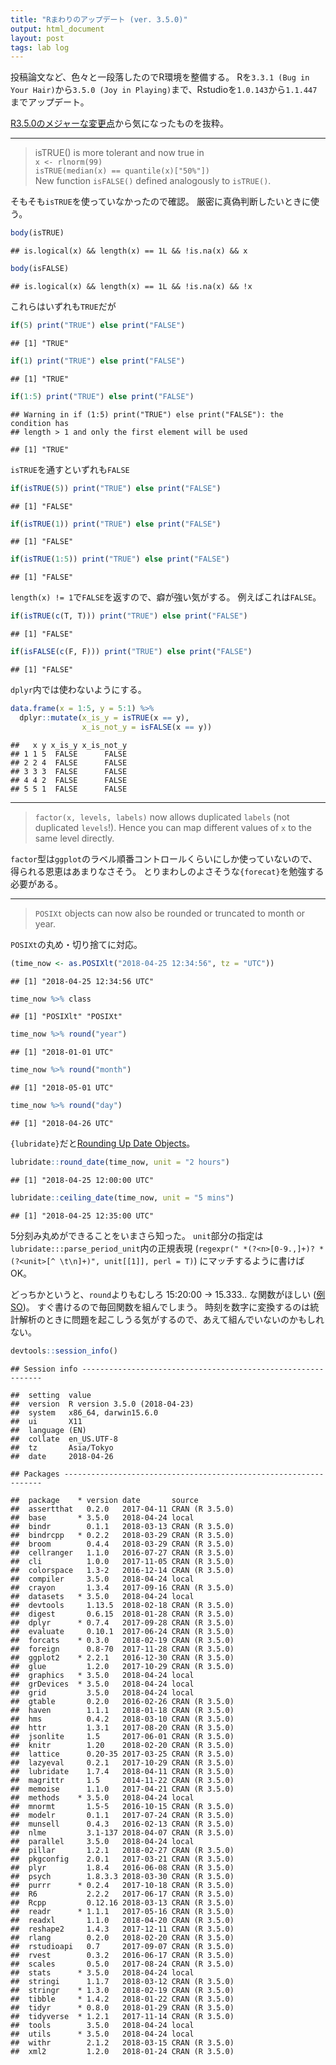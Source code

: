 ```yaml
---
title: "Rまわりのアップデート (ver. 3.5.0)"
output: html_document
layout: post
tags: lab log
---
```




投稿論文など、色々と一段落したのでR環境を整備する。
Rを`3.3.1 (Bug in Your Hair)`から`3.5.0 (Joy in Playing)`まで、Rstudioを`1.0.143`から`1.1.447`までアップデート。

[R3.5.0のメジャーな変更点](https://cran.r-project.org/bin/windows/base/NEWS.R-3.5.0patched.html)から気になったものを抜粋。

--- 

> isTRUE() is more tolerant and now true in  
>  `x <- rlnorm(99)`  
>  `isTRUE(median(x) == quantile(x)["50%"])`  
> New function `isFALSE()` defined analogously to `isTRUE()`.

そもそも`isTRUE`を使っていなかったので確認。
厳密に真偽判断したいときに使う。


```r
body(isTRUE)
```

```
## is.logical(x) && length(x) == 1L && !is.na(x) && x
```

```r
body(isFALSE)
```

```
## is.logical(x) && length(x) == 1L && !is.na(x) && !x
```

これらはいずれも`TRUE`だが

```r
if(5) print("TRUE") else print("FALSE")
```

```
## [1] "TRUE"
```

```r
if(1) print("TRUE") else print("FALSE")
```

```
## [1] "TRUE"
```

```r
if(1:5) print("TRUE") else print("FALSE")
```

```
## Warning in if (1:5) print("TRUE") else print("FALSE"): the condition has
## length > 1 and only the first element will be used
```

```
## [1] "TRUE"
```

`isTRUE`を通すといずれも`FALSE`

```r
if(isTRUE(5)) print("TRUE") else print("FALSE")
```

```
## [1] "FALSE"
```

```r
if(isTRUE(1)) print("TRUE") else print("FALSE")
```

```
## [1] "FALSE"
```

```r
if(isTRUE(1:5)) print("TRUE") else print("FALSE")
```

```
## [1] "FALSE"
```

`length(x) != 1`で`FALSE`を返すので、癖が強い気がする。
例えばこれは`FALSE`。


```r
if(isTRUE(c(T, T))) print("TRUE") else print("FALSE")
```

```
## [1] "FALSE"
```

```r
if(isFALSE(c(F, F))) print("TRUE") else print("FALSE")
```

```
## [1] "FALSE"
```

`dplyr`内では使わないようにする。


```r
data.frame(x = 1:5, y = 5:1) %>%
  dplyr::mutate(x_is_y = isTRUE(x == y),
                x_is_not_y = isFALSE(x == y))
```

```
##   x y x_is_y x_is_not_y
## 1 1 5  FALSE      FALSE
## 2 2 4  FALSE      FALSE
## 3 3 3  FALSE      FALSE
## 4 4 2  FALSE      FALSE
## 5 5 1  FALSE      FALSE
```

---

> `factor(x, levels, labels)` now allows duplicated `labels` (not duplicated `levels`!). Hence you can map different values of `x` to the same level directly.

`factor`型は`ggplot`のラベル順番コントロールくらいにしか使っていないので、得られる恩恵はあまりなさそう。
とりまわしのよさそうな`{forecat}`を勉強する必要がある。

---

> `POSIXt` objects can now also be rounded or truncated to month or year.

`POSIXt`の丸め・切り捨てに対応。


```r
(time_now <- as.POSIXlt("2018-04-25 12:34:56", tz = "UTC"))
```

```
## [1] "2018-04-25 12:34:56 UTC"
```

```r
time_now %>% class
```

```
## [1] "POSIXlt" "POSIXt"
```

```r
time_now %>% round("year")
```

```
## [1] "2018-01-01 UTC"
```

```r
time_now %>% round("month")
```

```
## [1] "2018-05-01 UTC"
```

```r
time_now %>% round("day")
```

```
## [1] "2018-04-26 UTC"
```

`{lubridate}`だと[Rounding Up Date Objects](https://lubridate.tidyverse.org/reference/round_date.html#rounding-up-date-objects)。


```r
lubridate::round_date(time_now, unit = "2 hours")
```

```
## [1] "2018-04-25 12:00:00 UTC"
```

```r
lubridate::ceiling_date(time_now, unit = "5 mins")
```

```
## [1] "2018-04-25 12:35:00 UTC"
```

5分刻み丸めができることをいまさら知った。
`unit`部分の指定は`lubridate:::parse_period_unit`内の正規表現 (`regexpr(" *(?<n>[0-9.,]+)? *(?<unit>[^ \t\n]+)", unit[[1]], perl = T)`) にマッチするように書けばOK。

どっちかというと、`round`よりもむしろ 15:20:00 -> 15.333.. な関数がほしい
([例SO](https://stackoverflow.com/questions/21781311/how-to-convert-time-to-decimal))。
すぐ書けるので毎回関数を組んでしまう。
時刻を数字に変換するのは統計解析のときに問題を起こしうる気がするので、あえて組んでいないのかもしれない。


```r
devtools::session_info()
```

```
## Session info -------------------------------------------------------------
```

```
##  setting  value                       
##  version  R version 3.5.0 (2018-04-23)
##  system   x86_64, darwin15.6.0        
##  ui       X11                         
##  language (EN)                        
##  collate  en_US.UTF-8                 
##  tz       Asia/Tokyo                  
##  date     2018-04-26
```

```
## Packages -----------------------------------------------------------------
```

```
##  package    * version date       source        
##  assertthat   0.2.0   2017-04-11 CRAN (R 3.5.0)
##  base       * 3.5.0   2018-04-24 local         
##  bindr        0.1.1   2018-03-13 CRAN (R 3.5.0)
##  bindrcpp   * 0.2.2   2018-03-29 CRAN (R 3.5.0)
##  broom        0.4.4   2018-03-29 CRAN (R 3.5.0)
##  cellranger   1.1.0   2016-07-27 CRAN (R 3.5.0)
##  cli          1.0.0   2017-11-05 CRAN (R 3.5.0)
##  colorspace   1.3-2   2016-12-14 CRAN (R 3.5.0)
##  compiler     3.5.0   2018-04-24 local         
##  crayon       1.3.4   2017-09-16 CRAN (R 3.5.0)
##  datasets   * 3.5.0   2018-04-24 local         
##  devtools     1.13.5  2018-02-18 CRAN (R 3.5.0)
##  digest       0.6.15  2018-01-28 CRAN (R 3.5.0)
##  dplyr      * 0.7.4   2017-09-28 CRAN (R 3.5.0)
##  evaluate     0.10.1  2017-06-24 CRAN (R 3.5.0)
##  forcats    * 0.3.0   2018-02-19 CRAN (R 3.5.0)
##  foreign      0.8-70  2017-11-28 CRAN (R 3.5.0)
##  ggplot2    * 2.2.1   2016-12-30 CRAN (R 3.5.0)
##  glue         1.2.0   2017-10-29 CRAN (R 3.5.0)
##  graphics   * 3.5.0   2018-04-24 local         
##  grDevices  * 3.5.0   2018-04-24 local         
##  grid         3.5.0   2018-04-24 local         
##  gtable       0.2.0   2016-02-26 CRAN (R 3.5.0)
##  haven        1.1.1   2018-01-18 CRAN (R 3.5.0)
##  hms          0.4.2   2018-03-10 CRAN (R 3.5.0)
##  httr         1.3.1   2017-08-20 CRAN (R 3.5.0)
##  jsonlite     1.5     2017-06-01 CRAN (R 3.5.0)
##  knitr        1.20    2018-02-20 CRAN (R 3.5.0)
##  lattice      0.20-35 2017-03-25 CRAN (R 3.5.0)
##  lazyeval     0.2.1   2017-10-29 CRAN (R 3.5.0)
##  lubridate    1.7.4   2018-04-11 CRAN (R 3.5.0)
##  magrittr     1.5     2014-11-22 CRAN (R 3.5.0)
##  memoise      1.1.0   2017-04-21 CRAN (R 3.5.0)
##  methods    * 3.5.0   2018-04-24 local         
##  mnormt       1.5-5   2016-10-15 CRAN (R 3.5.0)
##  modelr       0.1.1   2017-07-24 CRAN (R 3.5.0)
##  munsell      0.4.3   2016-02-13 CRAN (R 3.5.0)
##  nlme         3.1-137 2018-04-07 CRAN (R 3.5.0)
##  parallel     3.5.0   2018-04-24 local         
##  pillar       1.2.1   2018-02-27 CRAN (R 3.5.0)
##  pkgconfig    2.0.1   2017-03-21 CRAN (R 3.5.0)
##  plyr         1.8.4   2016-06-08 CRAN (R 3.5.0)
##  psych        1.8.3.3 2018-03-30 CRAN (R 3.5.0)
##  purrr      * 0.2.4   2017-10-18 CRAN (R 3.5.0)
##  R6           2.2.2   2017-06-17 CRAN (R 3.5.0)
##  Rcpp         0.12.16 2018-03-13 CRAN (R 3.5.0)
##  readr      * 1.1.1   2017-05-16 CRAN (R 3.5.0)
##  readxl       1.1.0   2018-04-20 CRAN (R 3.5.0)
##  reshape2     1.4.3   2017-12-11 CRAN (R 3.5.0)
##  rlang        0.2.0   2018-02-20 CRAN (R 3.5.0)
##  rstudioapi   0.7     2017-09-07 CRAN (R 3.5.0)
##  rvest        0.3.2   2016-06-17 CRAN (R 3.5.0)
##  scales       0.5.0   2017-08-24 CRAN (R 3.5.0)
##  stats      * 3.5.0   2018-04-24 local         
##  stringi      1.1.7   2018-03-12 CRAN (R 3.5.0)
##  stringr    * 1.3.0   2018-02-19 CRAN (R 3.5.0)
##  tibble     * 1.4.2   2018-01-22 CRAN (R 3.5.0)
##  tidyr      * 0.8.0   2018-01-29 CRAN (R 3.5.0)
##  tidyverse  * 1.2.1   2017-11-14 CRAN (R 3.5.0)
##  tools        3.5.0   2018-04-24 local         
##  utils      * 3.5.0   2018-04-24 local         
##  withr        2.1.2   2018-03-15 CRAN (R 3.5.0)
##  xml2         1.2.0   2018-01-24 CRAN (R 3.5.0)
```

